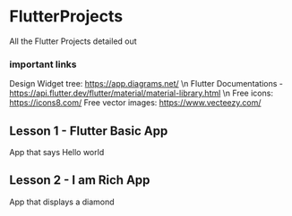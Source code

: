 # FlutterProjects
All the Flutter Projects detailed out

### important links

Design Widget tree: https://app.diagrams.net/ \n
Flutter Documentations - https://api.flutter.dev/flutter/material/material-library.html \n
Free icons: https://icons8.com/
Free vector images: https://www.vecteezy.com/

## Lesson 1 - Flutter Basic App
App that says Hello world

## Lesson 2 - I am Rich App
App that displays a diamond
